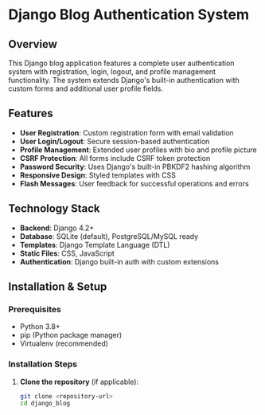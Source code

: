 # Django Blog Authentication System

## Overview

This Django blog application features a complete user authentication system with registration, login, logout, and profile management functionality. The system extends Django's built-in authentication with custom forms and additional user profile fields.

## Features

- **User Registration**: Custom registration form with email validation
- **User Login/Logout**: Secure session-based authentication
- **Profile Management**: Extended user profiles with bio and profile picture
- **CSRF Protection**: All forms include CSRF token protection
- **Password Security**: Uses Django's built-in PBKDF2 hashing algorithm
- **Responsive Design**: Styled templates with CSS
- **Flash Messages**: User feedback for successful operations and errors

## Technology Stack

- **Backend**: Django 4.2+
- **Database**: SQLite (default), PostgreSQL/MySQL ready
- **Templates**: Django Template Language (DTL)
- **Static Files**: CSS, JavaScript
- **Authentication**: Django built-in auth with custom extensions

## Installation & Setup

### Prerequisites

- Python 3.8+
- pip (Python package manager)
- Virtualenv (recommended)

### Installation Steps

1. **Clone the repository** (if applicable):
   ```bash
   git clone <repository-url>
   cd django_blog